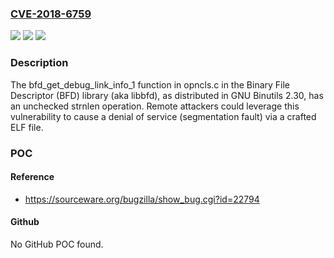 ### [CVE-2018-6759](https://cve.mitre.org/cgi-bin/cvename.cgi?name=CVE-2018-6759)
![](https://img.shields.io/static/v1?label=Product&message=n%2Fa&color=blue)
![](https://img.shields.io/static/v1?label=Version&message=n%2Fa&color=blue)
![](https://img.shields.io/static/v1?label=Vulnerability&message=n%2Fa&color=brighgreen)

### Description

The bfd_get_debug_link_info_1 function in opncls.c in the Binary File Descriptor (BFD) library (aka libbfd), as distributed in GNU Binutils 2.30, has an unchecked strnlen operation. Remote attackers could leverage this vulnerability to cause a denial of service (segmentation fault) via a crafted ELF file.

### POC

#### Reference
- https://sourceware.org/bugzilla/show_bug.cgi?id=22794

#### Github
No GitHub POC found.

